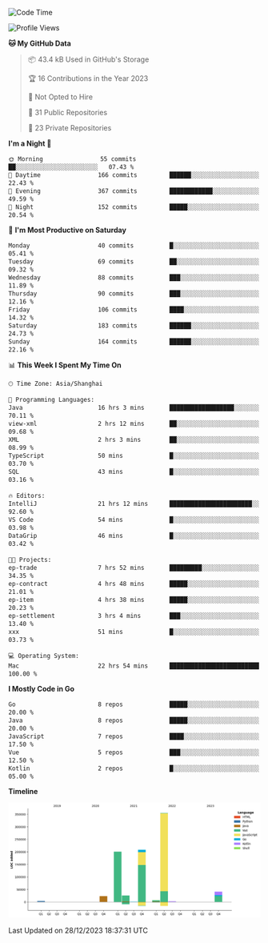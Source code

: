 <!--START_SECTION:waka-->
![Code Time](http://img.shields.io/badge/Code%20Time-2%2C212%20hrs%2044%20mins-blue)

![Profile Views](http://img.shields.io/badge/Profile%20Views-0-blue)

**🐱 My GitHub Data** 

> 📦 43.4 kB Used in GitHub's Storage 
 > 
> 🏆 16 Contributions in the Year 2023
 > 
> 🚫 Not Opted to Hire
 > 
> 📜 31 Public Repositories 
 > 
> 🔑 23 Private Repositories 
 > 
**I'm a Night 🦉** 

```text
🌞 Morning                55 commits          ██░░░░░░░░░░░░░░░░░░░░░░░   07.43 % 
🌆 Daytime                166 commits         ██████░░░░░░░░░░░░░░░░░░░   22.43 % 
🌃 Evening                367 commits         ████████████░░░░░░░░░░░░░   49.59 % 
🌙 Night                  152 commits         █████░░░░░░░░░░░░░░░░░░░░   20.54 % 
```
📅 **I'm Most Productive on Saturday** 

```text
Monday                   40 commits          █░░░░░░░░░░░░░░░░░░░░░░░░   05.41 % 
Tuesday                  69 commits          ██░░░░░░░░░░░░░░░░░░░░░░░   09.32 % 
Wednesday                88 commits          ███░░░░░░░░░░░░░░░░░░░░░░   11.89 % 
Thursday                 90 commits          ███░░░░░░░░░░░░░░░░░░░░░░   12.16 % 
Friday                   106 commits         ████░░░░░░░░░░░░░░░░░░░░░   14.32 % 
Saturday                 183 commits         ██████░░░░░░░░░░░░░░░░░░░   24.73 % 
Sunday                   164 commits         ██████░░░░░░░░░░░░░░░░░░░   22.16 % 
```


📊 **This Week I Spent My Time On** 

```text
🕑︎ Time Zone: Asia/Shanghai

💬 Programming Languages: 
Java                     16 hrs 3 mins       ██████████████████░░░░░░░   70.11 % 
view-xml                 2 hrs 12 mins       ██░░░░░░░░░░░░░░░░░░░░░░░   09.68 % 
XML                      2 hrs 3 mins        ██░░░░░░░░░░░░░░░░░░░░░░░   08.99 % 
TypeScript               50 mins             █░░░░░░░░░░░░░░░░░░░░░░░░   03.70 % 
SQL                      43 mins             █░░░░░░░░░░░░░░░░░░░░░░░░   03.16 % 

🔥 Editors: 
IntelliJ                 21 hrs 12 mins      ███████████████████████░░   92.60 % 
VS Code                  54 mins             █░░░░░░░░░░░░░░░░░░░░░░░░   03.98 % 
DataGrip                 46 mins             █░░░░░░░░░░░░░░░░░░░░░░░░   03.42 % 

🐱‍💻 Projects: 
ep-trade                 7 hrs 52 mins       █████████░░░░░░░░░░░░░░░░   34.35 % 
ep-contract              4 hrs 48 mins       █████░░░░░░░░░░░░░░░░░░░░   21.01 % 
ep-item                  4 hrs 38 mins       █████░░░░░░░░░░░░░░░░░░░░   20.23 % 
ep-settlement            3 hrs 4 mins        ███░░░░░░░░░░░░░░░░░░░░░░   13.40 % 
xxx                      51 mins             █░░░░░░░░░░░░░░░░░░░░░░░░   03.73 % 

💻 Operating System: 
Mac                      22 hrs 54 mins      █████████████████████████   100.00 % 
```

**I Mostly Code in Go** 

```text
Go                       8 repos             █████░░░░░░░░░░░░░░░░░░░░   20.00 % 
Java                     8 repos             █████░░░░░░░░░░░░░░░░░░░░   20.00 % 
JavaScript               7 repos             ████░░░░░░░░░░░░░░░░░░░░░   17.50 % 
Vue                      5 repos             ███░░░░░░░░░░░░░░░░░░░░░░   12.50 % 
Kotlin                   2 repos             █░░░░░░░░░░░░░░░░░░░░░░░░   05.00 % 
```



**Timeline**

![Lines of Code chart](https://raw.githubusercontent.com/youtiaoguagua/youtiaoguagua/master/assets/bar_graph.png)


 Last Updated on 28/12/2023 18:37:31 UTC
<!--END_SECTION:waka-->